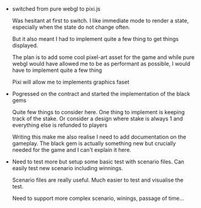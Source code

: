 - switched from pure webgl to pixi.js

    Was hesitant at first to switch. I like immediate mode to render a state, especially when the state do not change often.

    But it also meant I had to implement quite a few thing to get things displayed.

    The plan is to add some cool pixel-art asset for the game and while pure webgl would have allowed me to be as performant as possible, I would have to implement quite a few thing

    Pixi will allow me to implements graphics faset

- Pogressed on the contract and started the implementation of the black gems
    
    Quite few things to consider here. One thing to implement is keeping track of the stake. Or consider a design where stake is always 1 and everything else is refunded to players

    Writing this make me also realise I need to add documentation on the gameplay. The black gem is actually something new but crucially needed for the game and I can't explain it here.

- Need to test more but setup some basic test with scenario files. Can easily test new scenario including winnings.

    Scenario files are really useful. Much easier to test and visualise the test. 

    Need to support more complex scenario, winings, passage of time...


